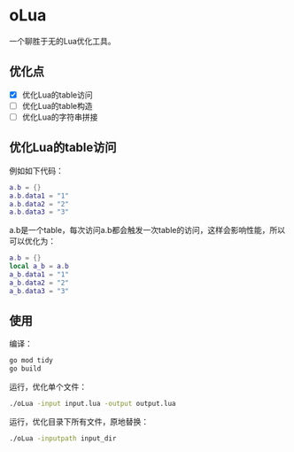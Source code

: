 # oLua
一个聊胜于无的Lua优化工具。

## 优化点
- [x] 优化Lua的table访问
- [ ] 优化Lua的table构造
- [ ] 优化Lua的字符串拼接

## 优化Lua的table访问
例如如下代码：
```lua
a.b = {}
a.b.data1 = "1"
a.b.data2 = "2"
a.b.data3 = "3"
```
a.b是一个table，每次访问a.b都会触发一次table的访问，这样会影响性能，所以可以优化为：
```lua
a.b = {}
local a_b = a.b
a_b.data1 = "1"
a_b.data2 = "2"
a_b.data3 = "3"
```

## 使用
编译：
```bash
go mod tidy
go build
```
运行，优化单个文件：
```bash
./oLua -input input.lua -output output.lua
```
运行，优化目录下所有文件，原地替换：
```bash
./oLua -inputpath input_dir
```
